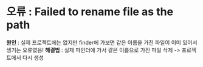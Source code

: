 # 오류 : Failed to rename file as the path 

**원인** : 실제 프로젝트에는 없지만 finder에 가보면 같은 이름을 가진 파일이 이미 있어서 생기는 오류였음! 
**해결법** : 실제 파인더에 가서 같은 이름으로 가진 파일 삭제 -> 프로젝트에서 다시 생성
